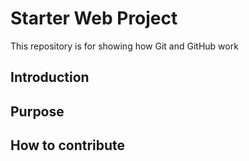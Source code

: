 # Starter Web Project

This repository is for showing how Git and GitHub work

## Introduction

## Purpose

## How to contribute